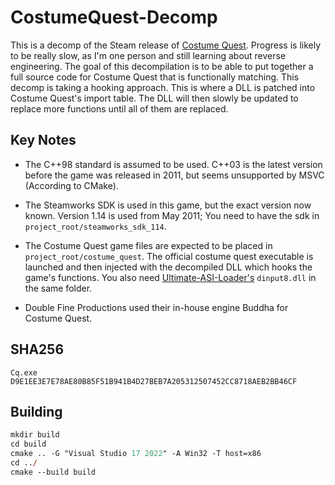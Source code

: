 # CostumeQuest-Decomp
This is a decomp of the Steam release of [Costume Quest](https://store.steampowered.com/app/115100/Costume_Quest/). Progress is likely to be really slow, as I'm one person and still learning about reverse engineering. The goal of this decompilation is to be able to put together a full source code for Costume Quest that is functionally matching. This decomp is taking a hooking approach. This is where a DLL is patched into Costume Quest's import table. The DLL will then slowly be updated to replace more functions until all of them are replaced.

## Key Notes
- The C++98 standard is assumed to be used. C++03 is the latest version before the game was released in 2011, but seems unsupported by MSVC (According to CMake).

- The Steamworks SDK is used in this game, but the exact version now known. Version 1.14 is used from May 2011; You need to have the sdk in ``project_root/steamworks_sdk_114``.

- The Costume Quest game files are expected to be placed in ``project_root/costume_quest``. The official costume quest executable is launched and then injected with the decompiled DLL which hooks the game's functions. You also need [Ultimate-ASI-Loader's](https://github.com/ThirteenAG/Ultimate-ASI-Loader/releases/tag/v8.2.0) ``dinput8.dll`` in the same folder.

- Double Fine Productions used their in-house engine Buddha for Costume Quest.

## SHA256
```
Cq.exe D9E1EE3E7E78AE80B85F51B941B4D27BEB7A205312507452CC8718AEB2BB46CF
```

## Building
```ps
mkdir build
cd build
cmake .. -G "Visual Studio 17 2022" -A Win32 -T host=x86
cd ../
cmake --build build
```